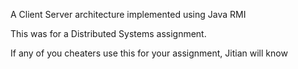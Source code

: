 A Client Server architecture implemented using Java RMI

This was for a Distributed Systems assignment.

If any of you cheaters use this for your assignment, Jitian will know